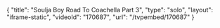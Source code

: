 {
    "title": "Soulja Boy Road To Coachella Part 3",
    "type": "solo",
    "layout": "iframe-static",
    "videoId": "170687",
    "url": "\/tvpembed\/170687"
}